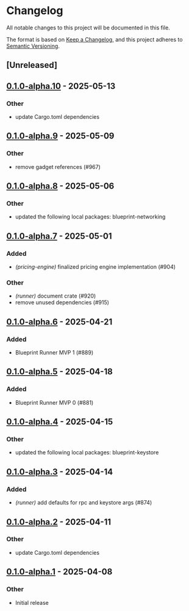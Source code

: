 # Changelog

All notable changes to this project will be documented in this file.

The format is based on [Keep a Changelog](https://keepachangelog.com/en/1.0.0/),
and this project adheres to [Semantic Versioning](https://semver.org/spec/v2.0.0.html).

## [Unreleased]

## [0.1.0-alpha.10](https://github.com/tangle-network/blueprint/compare/blueprint-runner-v0.1.0-alpha.9...blueprint-runner-v0.1.0-alpha.10) - 2025-05-13

### Other

- update Cargo.toml dependencies

## [0.1.0-alpha.9](https://github.com/tangle-network/blueprint/compare/blueprint-runner-v0.1.0-alpha.8...blueprint-runner-v0.1.0-alpha.9) - 2025-05-09

### Other

- remove gadget references (#967)

## [0.1.0-alpha.8](https://github.com/tangle-network/blueprint/compare/blueprint-runner-v0.1.0-alpha.7...blueprint-runner-v0.1.0-alpha.8) - 2025-05-06

### Other

- updated the following local packages: blueprint-networking

## [0.1.0-alpha.7](https://github.com/tangle-network/blueprint/compare/blueprint-runner-v0.1.0-alpha.6...blueprint-runner-v0.1.0-alpha.7) - 2025-05-01

### Added

- *(pricing-engine)* finalized pricing engine implementation (#904)

### Other

- *(runner)* document crate (#920)
- remove unused dependencies (#915)

## [0.1.0-alpha.6](https://github.com/tangle-network/blueprint/compare/blueprint-runner-v0.1.0-alpha.5...blueprint-runner-v0.1.0-alpha.6) - 2025-04-21

### Added

- Blueprint Runner MVP 1 (#889)

## [0.1.0-alpha.5](https://github.com/tangle-network/blueprint/compare/blueprint-runner-v0.1.0-alpha.4...blueprint-runner-v0.1.0-alpha.5) - 2025-04-18

### Added

- Blueprint Runner MVP 0 (#881)

## [0.1.0-alpha.4](https://github.com/tangle-network/blueprint/compare/blueprint-runner-v0.1.0-alpha.3...blueprint-runner-v0.1.0-alpha.4) - 2025-04-15

### Other

- updated the following local packages: blueprint-keystore

## [0.1.0-alpha.3](https://github.com/tangle-network/blueprint/compare/blueprint-runner-v0.1.0-alpha.2...blueprint-runner-v0.1.0-alpha.3) - 2025-04-14

### Added

- *(runner)* add defaults for rpc and keystore args (#874)

## [0.1.0-alpha.2](https://github.com/tangle-network/blueprint/compare/blueprint-runner-v0.1.0-alpha.1...blueprint-runner-v0.1.0-alpha.2) - 2025-04-11

### Other

- update Cargo.toml dependencies

## [0.1.0-alpha.1](https://github.com/tangle-network/blueprint/releases/tag/blueprint-runner-v0.1.0-alpha.1) - 2025-04-08

### Other

- Initial release
